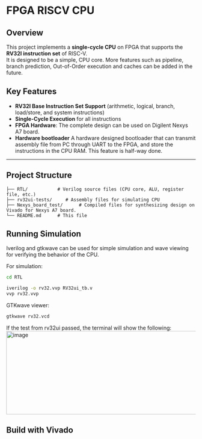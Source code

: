# FPGA RISCV CPU

## Overview

This project implements a **single-cycle CPU** on FPGA that supports the **RV32I instruction set** of RISC-V.  
It is designed to be a simple, CPU core. More features such as pipeline, branch prediction, Out-of-Order execution and caches can be added in the future. 

## Key Features

- **RV32I Base Instruction Set Support** (arithmetic, logical, branch, load/store, and system instructions)
- **Single-Cycle Execution** for all instructions
- **FPGA Hardware**: The complete design can be used on Digilent Nexys A7 board.
- **Hardware bootloader** A hardware designed bootloader that can transmit assembly file from PC through UART to the FPGA, and store the instructions in the CPU RAM. This feature is half-way done.

---

## **Project Structure**
```plaintext
├── RTL/           # Verilog source files (CPU core, ALU, register file, etc.)
├── rv32ui-tests/     # Assembly files for simulating CPU
├── Nexys_board_test/      # Compiled files for synthesizing design on Vivado for Nexys A7 board.
└── README.md      # This file 

```
## Running Simulation
Iverilog and gtkwave can be used for simple simulation and wave viewing for verifying the behavior of the CPU. 

For simulation:
```bash
cd RTL

iverilog -o rv32.vvp RV32ui_tb.v
vvp rv32.vvp
```
GTKwave viewer:
```bash
gtkwave rv32.vcd
```
If the test from rv32ui passed, the terminal will show the following:
<img width="991" height="222" alt="image" src="https://github.com/user-attachments/assets/64932bc8-a014-480a-bfa7-8b13d1c180ec" />


## Build with Vivado
